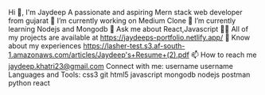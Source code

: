 Hi 👋, I'm Jaydeep
A passionate and aspiring Mern stack web developer from gujarat
🔭 I’m currently working on Medium Clone
🌱 I’m currently learning Nodejs and Mongodb
💬 Ask me about React,Javascript
👨‍💻 All of my projects are available at https://jaydeeps-portfolio.netlify.app/
📄 Know about my experiences https://lasher-test.s3.af-south-1.amazonaws.com/articles/Jaydeep's+Resume+(2).pdf
📫 How to reach me jaydeep.khatri23@gmail.com
Connect with me:
username
username
Languages and Tools:
css3
git
html5
javascript
mongodb
nodejs
postman
python
react
